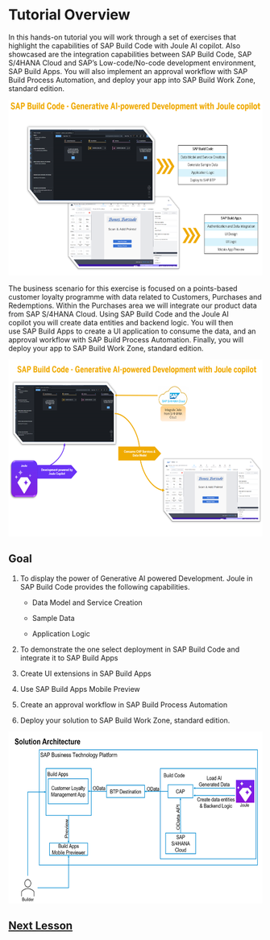 # Tutorial Overview

In this hands-on tutorial you will work through a set of exercises that highlight the capabilities of SAP Build Code with Joule AI copilot. Also showcased are the integration capabilities between SAP Build Code, SAP S/4HANA Cloud and SAP’s Low-code/No-code development environment, SAP Build Apps. You will also implement an approval workflow with SAP Build Process Automation, and deploy your app into SAP Build Work Zone, standard edition.

<img src="images/image1.png" style="width:6.5in;height:3.63125in" />

The business scenario for this exercise is focused on a points-based
customer loyalty programme with data related to Customers, Purchases and
Redemptions. Within the Purchases area we will integrate our product
data from SAP S/4HANA Cloud. Using SAP Build Code and the Joule AI
copilot you will create data entities and backend logic. You will then
use SAP Build Apps to create a UI application to consume the data, and an
approval workflow with SAP Build Process Automation. Finally, you will deploy
your app to SAP Build Work Zone, standard edition.

<img src="images/image2.png" style="width:6.5in;height:3.65833in" />

<!-- TODO add work zone image -->

## Goal

1. To display the power of Generative AI powered Development. Joule in SAP Build Code provides the following capabilities.

    - Data Model and Service Creation

    - Sample Data

    - Application Logic

2. To demonstrate the one select deployment in SAP Build Code and integrate it to SAP Build Apps

3. Create UI extensions in SAP Build Apps

4. Use SAP Build Apps Mobile Preview

5. Create an approval workflow in SAP Build Process Automation

6. Deploy your solution to SAP Build Work Zone, standard edition.

<img src="images/image3.png" style="width:6.5in;height:3.55486in" />

## [Next Lesson](../ex1/)